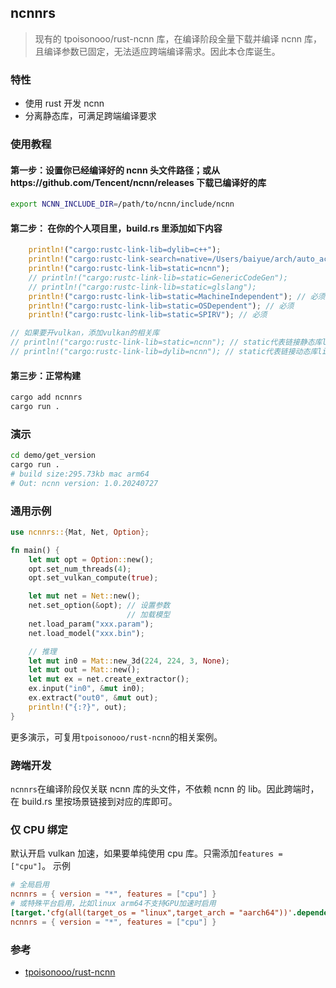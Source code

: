 ## ncnnrs

> 现有的 tpoisonooo/rust-ncnn 库，在编译阶段全量下载并编译 ncnn 库，且编译参数已固定，无法适应跨端编译需求。因此本仓库诞生。

### 特性

- 使用 rust 开发 ncnn
- 分离静态库，可满足跨端编译要求

### 使用教程

#### 第一步：设置你已经编译好的 ncnn 头文件路径；或从https://github.com/Tencent/ncnn/releases 下载已编译好的库

```bash
export NCNN_INCLUDE_DIR=/path/to/ncnn/include/ncnn
```

#### 第二步： 在你的个人项目里，build.rs 里添加如下内容

```rust
    println!("cargo:rustc-link-lib=dylib=c++");
    println!("cargo:rustc-link-search=native=/Users/baiyue/arch/auto_action/pkg/ncnn/arm64/lib");
    println!("cargo:rustc-link-lib=static=ncnn");
    // println!("cargo:rustc-link-lib=static=GenericCodeGen");
    // println!("cargo:rustc-link-lib=static=glslang");
    println!("cargo:rustc-link-lib=static=MachineIndependent"); // 必须
    println!("cargo:rustc-link-lib=static=OSDependent"); // 必须
    println!("cargo:rustc-link-lib=static=SPIRV"); // 必须

// 如果要开vulkan，添加vulkan的相关库
// println!("cargo:rustc-link-lib=static=ncnn"); // static代表链接静态库libncnn.a或ncnn.lib
// println!("cargo:rustc-link-lib=dylib=ncnn"); // static代表链接动态库libncnn.dylib或ncnn.dll
```

#### 第三步：正常构建

```bash
cargo add ncnnrs
cargo run .
```

### 演示

```bash
cd demo/get_version
cargo run .
# build size:295.73kb mac arm64
# Out: ncnn version: 1.0.20240727
```

### 通用示例

```rust
use ncnnrs::{Mat, Net, Option};

fn main() {
    let mut opt = Option::new();
    opt.set_num_threads(4);
    opt.set_vulkan_compute(true);

    let mut net = Net::new();
    net.set_option(&opt); // 设置参数
                          // 加载模型
    net.load_param("xxx.param");
    net.load_model("xxx.bin");

    // 推理
    let mut in0 = Mat::new_3d(224, 224, 3, None);
    let mut out = Mat::new();
    let mut ex = net.create_extractor();
    ex.input("in0", &mut in0);
    ex.extract("out0", &mut out);
    println!("{:?}", out);
}
```

更多演示，可复用`tpoisonooo/rust-ncnn`的相关案例。

### 跨端开发

`ncnnrs`在编译阶段仅关联 ncnn 库的头文件，不依赖 ncnn 的 lib。因此跨端时，在 build.rs 里按场景链接到对应的库即可。

### 仅 CPU 绑定

默认开启 vulkan 加速，如果要单纯使用 cpu 库。只需添加`features = ["cpu"]`。
示例

```toml
# 全局启用
ncnnrs = { version = "*", features = ["cpu"] }
# 或特殊平台启用，比如linux arm64不支持GPU加速时启用
[target.'cfg(all(target_os = "linux",target_arch = "aarch64"))'.dependencies]
ncnnrs = { version = "*", features = ["cpu"] }
```

### 参考

- [tpoisonooo/rust-ncnn](https://github.com/tpoisonooo/rust-ncnn)
